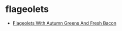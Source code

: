 # flageolets

 * [Flageolets With Autumn Greens And Fresh Bacon](index/f/flageolets-with-autumn-greens-and-fresh-bacon-395570.json)
